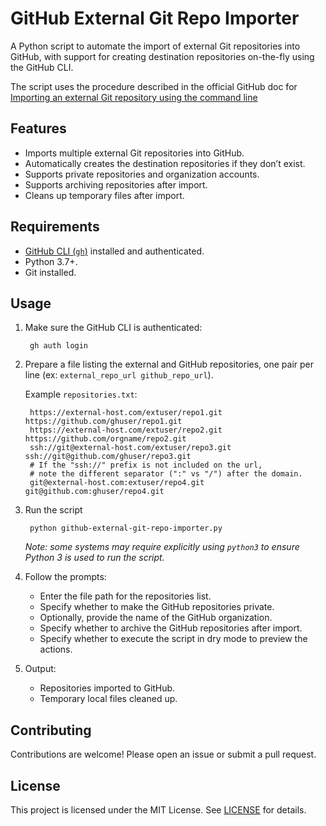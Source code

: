 # GitHub External Git Repo Importer

A Python script to automate the import of external Git repositories into GitHub, with support for creating destination repositories on-the-fly using the GitHub CLI.

The script uses the procedure described in the official GitHub doc for [Importing an external Git repository using the command line](https://docs.github.com/en/migrations/importing-source-code/using-the-command-line-to-import-source-code/importing-an-external-git-repository-using-the-command-line)

## Features
- Imports multiple external Git repositories into GitHub.
- Automatically creates the destination repositories if they don’t exist.
- Supports private repositories and organization accounts.
- Supports archiving repositories after import.
- Cleans up temporary files after import.

## Requirements
- [GitHub CLI (`gh`)](https://cli.github.com/) installed and authenticated.
- Python 3.7+.
- Git installed.

## Usage
1. Make sure the GitHub CLI is authenticated:

        gh auth login

1. Prepare a file listing the external and GitHub repositories, one pair per line (ex: `external_repo_url github_repo_url`).
   
   Example `repositories.txt`:

        https://external-host.com/extuser/repo1.git https://github.com/ghuser/repo1.git
        https://external-host.com/extuser/repo2.git https://github.com/orgname/repo2.git
        ssh://git@external-host.com/extuser/repo3.git ssh://git@github.com/ghuser/repo3.git
        # If the "ssh://" prefix is not included on the url,
        # note the different separator (":" vs "/") after the domain.
        git@external-host.com:extuser/repo4.git git@github.com:ghuser/repo4.git

1. Run the script

        python github-external-git-repo-importer.py

    *Note: some systems may require explicitly using `python3` to ensure Python 3 is used to run the script.*
1. Follow the prompts:
   - Enter the file path for the repositories list.
   - Specify whether to make the GitHub repositories private.
   - Optionally, provide the name of the GitHub organization.
   - Specify whether to archive the GitHub repositories after import.
   - Specify whether to execute the script in dry mode to preview the actions.
1. Output:
   - Repositories imported to GitHub.
   - Temporary local files cleaned up.

## Contributing

Contributions are welcome! Please open an issue or submit a pull request.

## License

This project is licensed under the MIT License. See [LICENSE](LICENSE) for details.
